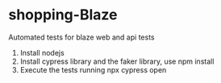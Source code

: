 # shopping-Blaze
Automated tests for blaze web and api tests

1. Install nodejs
2. Install cypress library and the faker library, use npm install 
3. Execute the tests running npx cypress open
